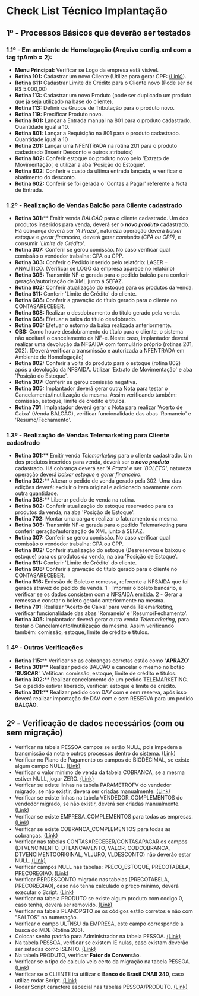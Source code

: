 # Check List Técnico Implantação

## 1º - Processos Básicos que deverão ser testados

### 1.1º - Em ambiente de Homologação (Arquivo config.xml com a tag tpAmb = 2):

* **Menu Principal:** Verificar se Logo da empresa está visível.
* **Rotina 101:** Cadastrar um novo Cliente (Utilize para gerar CPF: [(Link)](https://www.4devs.com.br/gerador_de_cpf)).
* **Rotina 611:** Cadastrar Limite de Crédito para o Cliente novo (Pode ser de R$ 5.000,00)
* **Rotina 113:** Cadastrar um novo Produto (pode ser duplicado um produto que já seja utilizado na base do cliente).
* **Rotina 113:** Definir os Grupos de Tributação para o produto novo.
* **Rotina 119:** Precificar Produto novo.
* **Rotina 801:** Lançar a Entrada manual na 801 para o produto cadastrado. Quantidade igual a 10.
* **Rotina 801:** Lançar a Requisição na 801 para o produto cadastrado. Quantidade igual a 10
* **Rotina 201:** Lançar uma NFENTRADA na rotina 201 para o produto cadastrado (Inserir Desconto e outros atributos)
* **Rotina 802:** Conferir estoque do produto novo pelo 'Extrato de Movimentação', e utilizar a aba 'Posição do Estoque'.
* **Rotina 802:** Conferir e custo da última entrada lançada, e verificar o abatimento do desconto.
* **Rotina 602:** Conferir se foi gerada o 'Contas a Pagar' referente a Nota de Entrada.

### 1.2º - Realização de Vendas Balcão para Cliente cadastrado

* **Rotina 301:**** Emitir venda *BALCÃO* para o cliente cadastrado. Um dos produtos inseridos para venda, deverá ser o ***novo produto*** cadastrado. Há cobrança deverá ser *'A Prazo'*, natureza operação deverá *baixar estoque* e *gerar financeiro*, deverá gerar *comissão (CPA ou CPP)*, e consumir *'Limite de Crédito'*.
* **Rotina 307:** Conferir se gerou comissão. No caso verificar qual comissão o vendedor trabalha: CPA ou CPP.
* **Rotina 303:** Conferir o Pedido inserido pelo relatório: LASER – ANALÍTICO. (Verificar se LOGO da empresa aparece no relatório)
* **Rotina 305:** Transmitir NF-e gerada para o pedido balcão para conferir geração/autorização de XML junto á SEFAZ.
* **Rotina 802:** Conferir atualização do estoque para os produtos da venda.
* **Rotina 611:** Conferir 'Limite de Crédito' do cliente.
* **Rotina 608:** Conferir a gravação do título gerado para o cliente no CONTASARECEBER.
* **Rotina 608:** Realizar o desdobramento do título gerado pela venda.
* **Rotina 608:** Efetuar a baixa do título desdobrado.
* **Rotina 608:** Efetuar o estorno da baixa realizada anteriormente.
* **OBS:** Como houve desdobramento do título para o cliente, o sistema não aceitará o cancelamento da NF-e. Neste caso, implantador deverá realizar uma devolução da NFSAIDA com formulário próprio (rotinas 201, 202). (Deverá verificar a transmissão e autorizada a NFENTRADA em Ambiente de Homologação)
* **Rotina 802:** Conferir a volta do produto para o estoque (rotina 802) após a devolução da NFSAIDA. Utilizar 'Extrato de Movimentação' e aba 'Posição do Estoque'.
* **Rotina 307:** Conferir se gerou comissão negativa.
* **Rotina 305:** Implantador deverá gerar outra Nota para testar o Cancelamento/Inutilização da mesma. Assim verificando também: comissão, estoque, limite de crédito e títulos.
* **Rotina 701**: Implantador deverá gerar o Nota para realizar 'Acerto de Caixa' (Venda BALCÃO), verificar funcionalidade das abas 'Romaneio' e 'Resumo/Fechamento'.

### 1.3º - Realização de Vendas Telemarketing para Cliente cadastrado

* **Rotina 301:**** Emitir venda *Telemarketing* para o cliente cadastrado. Um dos produtos inseridos para venda, deverá ser o ***novo produto*** cadastrado. Há cobrança deverá ser *'A Prazo'* e ser *'BOLETO'*, natureza operação deverá *baixar estoque* e *gerar financeiro*.
* **Rotina 302:**** Alterar o pedido de venda gerado pela 302. Uma das edições deverá: excluir o item original e adicionado novamente com outra quantidade.
* **Rotina 308:**** Liberar pedido de venda na rotina.
* **Rotina 802:** Conferir atualização do estoque reservadoo para os produtos da venda, na aba 'Posição de Estoque'.
* **Rotina 702:** Montar uma carga e realizar o faturamento da mesma.
* **Rotina 305:** Transmitir NF-e gerada para o pedido Telemarketing para conferir geração/autorização de XML junto á SEFAZ.
* **Rotina 307:** Conferir se gerou comissão. No caso verificar qual comissão o vendedor trabalha: CPA ou CPP.
* **Rotina 802:** Conferir atualização do estoque (Desreservou e baixou o estoque) para os produtos da venda, na aba 'Posição de Estoque'.
* **Rotina 611:** Conferir 'Limite de Crédito' do cliente.
* **Rotina 608:** Conferir a gravação do título gerado para o cliente no CONTASARECEBER.
* **Rotina 616:** Emissão de Boleto e remessa, referente a NFSAIDA que foi gerada atravez do pedido de venda. 1 - Imprmir o boleto bancário, e verificar se os dados consistem com a NFSAIDA emitida. 2 - Gerar a remessa e constar o boleto gerado anteriormente na mesma.
* **Rotina 701**: Realizar 'Acerto de Caixa' para venda Telemarketing, verificar funcionalidade das abas 'Romaneio' e 'Resumo/Fechamento'.
* **Rotina 305:** Implantador deverá gerar outra venda *Telemarketing*, para testar o Cancelamento/Inutilização da mesma. Assim verificando também: comissão, estoque, limite de crédito e títulos.

### 1.4º - Outras Verificações

* **Rotina 115:**** Verificar se as cobranças corretas estão como '**APRAZO**'
* **Rotina 301:**** Realizar pedido BALCÃO e cancelar o mesmo no botão '**BUSCAR**'. Vefificar: comissão, estoque, limite de crédito e títulos.
* **Rotina 302:**** Realizar cancelamento de um pedido TELEMARKETING. Se o pedido estiver liberado, verificar: estoque e limite de crédito.
* **Rotina 301:**** Realizar pedido com DAV com e sem reserva, após isso deverá realizar importação de DAV com e sem RESERVA para um pedido **BALÇÃO**.

## 2º - Verificação de dados necessários (com ou sem migração)

* Verificar na tabela PESSOA campos se estão NULL, pois impedem a transmissão da nota e outros processos dentro do sistema. [(Link)](https://github.com/SnSistemas/Implantacao/blob/main/Scripts/BUSCAR_PESSOA_NULL.sql)
* Verificar no Plano de Pagamento os campos de BIGDECIMAL, se existe algum campo NULL. [(Link)](https://github.com/SnSistemas/Implantacao/blob/main/Scripts/REPROCESSAR_TIPOCALCULO.sql)
* Verificar o valor mínimo de venda da tabela COBRANCA, se a mesma estiver NULL, jogar ZERO. [(Link)](https://github.com/SnSistemas/Implantacao/blob/main/Scripts/VERIFICAR_VLMINIMOVENDA_COBRANCA.sql)
* Verificar se existe linhas na tabela PARAMETROFV do vendedor migrado, se não existir, deverá ser criadas manualmente. [(Link)](https://github.com/SnSistemas/Implantacao/blob/main/Scripts/CRIAR_PARAMETROFV.sql)
* Verificar se existe linhas na tabela VENDEDOR_COMPLEMENTOS do vendedor migrado, se não existir, deverá ser criadas manualmente. [(Link)](https://github.com/SnSistemas/Implantacao/blob/main/Scripts/CRIAR_VENDEDORCOMPLEMENTOS.sql)
* Verificar se existe EMPRESA_COMPLEMENTOS para todas as empresas. [(Link)](https://github.com/SnSistemas/Implantacao/blob/main/Scripts/CRIAR_EMPRESACOMPLEMENTOS.sql)
* Verificar se existe COBRANCA_COMPLEMENTOS para todas as cobranças. [(Link)](https://github.com/SnSistemas/Implantacao/blob/main/Scripts/CRIAR_COBRANCASCOMPLEMENTOS.sql)
* Verificar nas tabelas CONTASARECEBER/CONTASAPAGAR os campos (DTVENCIMENTO, DTLANCAMENTO, VALOR, CODCOBRANCA, DTVENCIMENTOORIGINAL, VLJURO, VLDESCONTO) não deverão estar NULL. [(Link)](https://github.com/SnSistemas/Implantacao/blob/main/Scripts/VERIFICAR_CONTASPAGARRECEBER_CAMPOS_NULL.sql)
* Verificar campos NULL nas tabelas: PRECO_ESTOQUE, PRECOTABELA, PRECOREGIAO. [(Link)](https://github.com/SnSistemas/Implantacao/blob/main/Scripts/VERIFICAR_CAMPOS_NULL_ESTOQUE_PRECIFICACAO.sql)
* Verificar PERDESCONTO migrado nas tabelas (PRECOTABELA, PRECOREGIAO), caso não tenha calculado o preço mínimo, deverá executar o Script. [(Link)](https://github.com/SnSistemas/Implantacao/blob/main/Scripts/REPROCESSAR_PRECOMINIMO.sql)
* Verificar na tabela PRODUTO se existe algum produto com codigo 0, caso tenha, deverá ser removido. [(Link)](https://github.com/SnSistemas/Implantacao/blob/main/Scripts/DELETAR_PRODUTO_0.sql)
* Verificar na tabela PLANOPGTO se os códigos estão corretos e não com "SALTOS" na numeração.
* Verificar o campo ULTNSU da EMPRESA, este campo corresponde a busca do MDE (Rotina 206).
* Colocar senha padrão para Administrador na tabela PESSOA. [(Link)](https://github.com/SnSistemas/Implantacao/blob/main/Scripts/DEFINIR_SENHA_PADRAO_ADMNISTRADOR.sql)
* Na tabela PESSOA, verificar se existem IE nulas, caso existam deverão ser setadas como ISENTO. [(Link)](https://github.com/SnSistemas/Implantacao/blob/main/Scripts/VERIFICAR_IE_NULL_PESSOA.sql)
* Na tabela PRODUTO, verificar **Fator de Conversão**.
* Verificar se o tipo de calculo veio certo da migração na tabela PESSOA. [(Link)](https://github.com/SnSistemas/Implantacao/blob/main/Scripts/REPROCESSAR_TIPOCALCULO.sql)
* Verificar se o CLIENTE irá utilizar o **Banco do Brasil CNAB 240**, caso utilize rodar Script. [(Link)](https://github.com/SnSistemas/Implantacao/blob/main/Scripts/UPDATE_CXBANCO_BB240.sql)
* Rodar Script caractere especial nas tabelas PESSOA/PRODUTO. [(Link)](https://github.com/SnSistemas/Implantacao/blob/main/Scripts/REMOVER_CARACTERES_EPECIAIS.sql)
